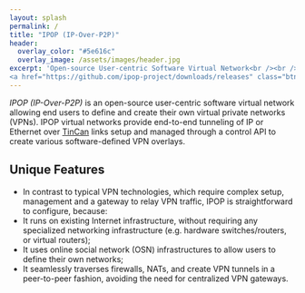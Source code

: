 ```yaml
---
layout: splash
permalink: /
title: "IPOP (IP-Over-P2P)"
header:
  overlay_color: "#5e616c"
  overlay_image: /assets/images/header.jpg
excerpt: 'Open-source User-centric Software Virtual Network<br /><br />
<a href="https://github.com/ipop-project/downloads/releases" class="btn btn--light-outline btn--small">Official Release 16.08.1, September 2016</a>'
---
```

*IPOP (IP-Over-P2P)* is an open-source user-centric software virtual network allowing end users to define and create their own virtual private networks (VPNs). IPOP virtual networks provide end-to-end tunneling of IP or Ethernet over [TinCan] links setup and managed through a control API to create various software-defined VPN overlays.

## Unique Features

- In contrast to typical VPN technologies, which require complex setup, management and a gateway to relay VPN traffic, IPOP is straightforward to configure, because:
- It runs on existing Internet infrastructure, without requiring any specialized networking infrastructure (e.g. hardware switches/routers, or virtual routers);
- It uses online social network (OSN) infrastructures to allow users to define their own networks;
- It seamlessly traverses firewalls, NATs, and create VPN tunnels in a peer-to-peer fashion, avoiding the need for centralized VPN gateways.


[TinCan]: tincan/